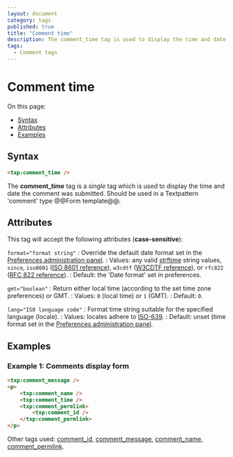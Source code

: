 ```yaml
---
layout: document
category: tags
published: true
title: "Comment time"
description: The comment_time tag is used to display the time and date the comment was submitted.
tags:
  - Comment tags
---
```


# Comment time

On this page:

* [Syntax](#syntax)
* [Attributes](#attributes)
* [Examples](#examples)

## Syntax

~~~ html
<txp:comment_time />
~~~

The **comment_time** tag is a *single* tag which is used to display the time and date the comment was submitted. Should be used in a Textpattern 'comment' type @@Form template@@.

## Attributes

This tag will accept the following attributes (**case-sensitive**):

`format="format string"`
: Override the default date format set in the [Preferences administration panel](../administration/preferences-panel).
: Values: any valid [strftime](http://php.net/strftime) string values, `since`, `iso8601` ([ISO 8601 reference](http://en.wikipedia.org/wiki/ISO_8601)), `w3cdtf` ([W3CDTF reference](http://www.w3.org/TR/NOTE-datetime)), or `rfc822` ([RFC 822 reference](http://www.w3.org/Protocols/rfc822/#z28)).
: Default: the 'Date format' set in preferences.

`gmt="boolean"`
: Return either local time (according to the set time zone preferences) or GMT.
: Values: `0` (local time) or `1` (GMT).
: Default: `0`.

`lang="ISO language code"`
: Format time string suitable for the specified language (locale).
: Values: locales adhere to [ISO-639](http://en.wikipedia.org/wiki/ISO_639-2).
: Default: unset (time format set in the [Preferences administration panel](../administration/preferences-panel).

## Examples

### Example 1: Comments display form

~~~ html
<txp:comment_message />
<p>
    <txp:comment_name />
    <txp:comment_time />
    <txp:comment_permlink>
        <txp:comment_id />
    </txp:comment_permlink>
</p>
~~~

Other tags used: [comment_id](comment-id), [comment_message](comment-message), [comment_name](comment-name), [comment_permlink](comment-permlink).
